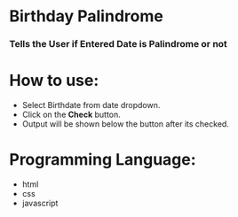 # Birthday Palindrome
### Tells the User if Entered Date is Palindrome or not

# How to use:
 - Select Birthdate from date dropdown.
 - Click on the **Check** button.
 - Output will be shown below the button after its checked.

# Programming Language:
 - html
 - css 
 - javascript 
